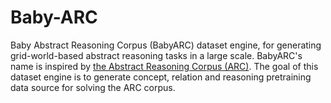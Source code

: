 # Baby-ARC

Baby Abstract Reasoning Corpus (BabyARC) dataset engine, for generating grid-world-based abstract reasoning tasks in a large scale. BabyARC's name is inspired by [the Abstract Reasoning Corpus (ARC)](https://github.com/fchollet/ARC). The goal of this dataset engine is to generate concept, relation and reasoning pretraining data source for solving the ARC corpus.
